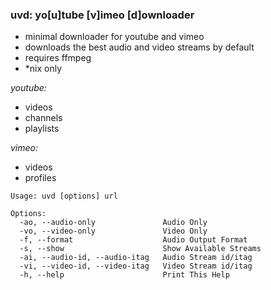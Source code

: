 ### uvd: yo[u]tube [v]imeo [d]ownloader


+ minimal downloader for youtube and vimeo
+ downloads the best audio and video streams by default
+ requires ffmpeg
+ *nix only


*youtube:*
  + videos
  + channels
  + playlists

*vimeo:*
  + videos
  + profiles

```
Usage: uvd [options] url

Options:
  -ao, --audio-only               Audio Only
  -vo, --video-only               Video Only
  -f, --format                    Audio Output Format
  -s, --show                      Show Available Streams
  -ai, --audio-id, --audio-itag   Audio Stream id/itag
  -vi, --video-id, --video-itag   Video Stream id/itag
  -h, --help                      Print This Help
```
